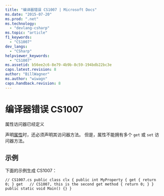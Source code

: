 ```yaml
---
title: "编译器错误 CS1007 | Microsoft Docs"
ms.date: "2015-07-20"
ms.prod: ".net"
ms.technology: 
  - "devlang-csharp"
ms.topic: "article"
f1_keywords: 
  - "CS1007"
dev_langs: 
  - "CSharp"
helpviewer_keywords: 
  - "CS1007"
ms.assetid: b56ee2c6-8e79-4b9b-8c59-194bdb22bc3e
caps.latest.revision: 8
author: "BillWagner"
ms.author: "wiwagn"
caps.handback.revision: 8
---
```

# 编译器错误 CS1007
属性访问器已经定义  
  
 声明[属性](../../csharp/programming-guide/classes-and-structs/using-properties.md)时，还必须声明其访问器方法。 但是，属性不能拥有多个 `get` 或 `set` 访问器方法。  
  
## 示例  
 下面的示例生成 CS1007：  
  
```  
// CS1007.cs public class clx { public int MyProperty { get { return 0; } get   // CS1007, this is the second get method { return 0; } } public static void Main() {} }  
```